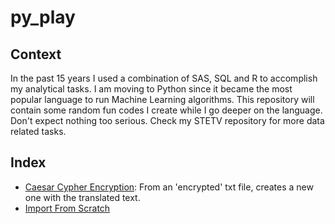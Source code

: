 # py_play

## Context

In the past 15 years I used a combination of SAS, SQL and R to accomplish my analytical tasks. I am moving to Python since it became the most popular language to run Machine Learning algorithms. This repository will contain some random fun codes I create while I go deeper on the language. Don't expect nothing too serious. Check my STETV repository for more data related tasks.

## Index
- [Caesar Cypher Encryption](https://github.com/danielrferreira/py_play/tree/main/caesar_cypher): From an 'encrypted' txt file, creates a new one with the translated text.
- [Import From Scratch](https://github.com/danielrferreira/py_play/blob/main/import_from_scratch)   
